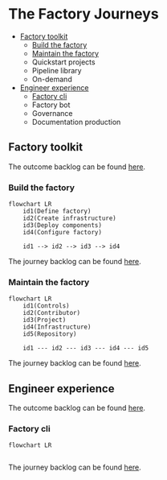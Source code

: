 # The Factory Journeys

<!-- TOC -->
- [Factory toolkit](#factory-toolkit)
    - [Build the factory](#build-the-factory)
    - [Maintain the factory](#maintain-the-factory)
    - Quickstart projects
    - Pipeline library
    - On-demand
- [Engineer experience](#engineer-experience)
    - [Factory cli](#factory-cli)
    - Factory bot
    - Governance
    - Documentation production
<!-- /TOC -->

## Factory toolkit
<!-- TODO: doc(journey): describe the factory toolkit outcome -->

The outcome backlog can be found [here]().

### Build the factory
<!-- TODO: doc(journey): describe build the Factory -->

```mermaid
flowchart LR
    id1(Define factory)
    id2(Create infrastructure)
    id3(Deploy components)
    id4(Configure factory)
    
    id1 --> id2 --> id3 --> id4
```
The journey backlog can be found [here]().

### Maintain the factory
<!-- TODO: doc(journey): describe maintain the factory -->

```mermaid
flowchart LR
    id1(Controls)
    id2(Contributor)
    id3(Project)
    id4(Infrastructure)
    id5(Repository)
    
    id1 --- id2 --- id3 --- id4 --- id5
```
The journey backlog can be found [here]().


## Engineer experience
<!-- TODO: doc(journey): describe the engineer experience outcome -->

The outcome backlog can be found [here]().

### Factory cli
<!-- TODO: doc(journey): describe Factory cli -->

```mermaid
flowchart LR
    
```
The journey backlog can be found [here]().
